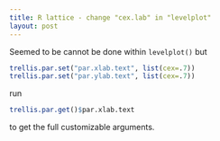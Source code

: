 ```yaml
---
title: R lattice - change "cex.lab" in "levelplot"
layout: post
---
```


Seemed to be cannot be done within `levelplot()` but

```r
trellis.par.set("par.xlab.text", list(cex=.7))
trellis.par.set("par.ylab.text", list(cex=.7))
```

run

```r
trellis.par.get()$par.xlab.text
```

to get the full customizable arguments.